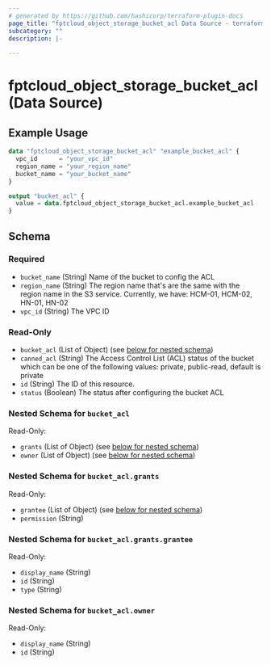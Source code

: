 ```yaml
---
# generated by https://github.com/hashicorp/terraform-plugin-docs
page_title: "fptcloud_object_storage_bucket_acl Data Source - terraform-provider-fptcloud"
subcategory: ""
description: |-
  
---
```


# fptcloud_object_storage_bucket_acl (Data Source)



## Example Usage

```terraform
data "fptcloud_object_storage_bucket_acl" "example_bucket_acl" {
  vpc_id      = "your_vpc_id"
  region_name = "your_region_name"
  bucket_name = "your_bucket_name"
}

output "bucket_acl" {
  value = data.fptcloud_object_storage_bucket_acl.example_bucket_acl
}
```

<!-- schema generated by tfplugindocs -->
## Schema

### Required

- `bucket_name` (String) Name of the bucket to config the ACL
- `region_name` (String) The region name that's are the same with the region name in the S3 service. Currently, we have: HCM-01, HCM-02, HN-01, HN-02
- `vpc_id` (String) The VPC ID

### Read-Only

- `bucket_acl` (List of Object) (see [below for nested schema](#nestedatt--bucket_acl))
- `canned_acl` (String) The Access Control List (ACL) status of the bucket which can be one of the following values: private, public-read, default is private
- `id` (String) The ID of this resource.
- `status` (Boolean) The status after configuring the bucket ACL

<a id="nestedatt--bucket_acl"></a>
### Nested Schema for `bucket_acl`

Read-Only:

- `grants` (List of Object) (see [below for nested schema](#nestedobjatt--bucket_acl--grants))
- `owner` (List of Object) (see [below for nested schema](#nestedobjatt--bucket_acl--owner))

<a id="nestedobjatt--bucket_acl--grants"></a>
### Nested Schema for `bucket_acl.grants`

Read-Only:

- `grantee` (List of Object) (see [below for nested schema](#nestedobjatt--bucket_acl--grants--grantee))
- `permission` (String)

<a id="nestedobjatt--bucket_acl--grants--grantee"></a>
### Nested Schema for `bucket_acl.grants.grantee`

Read-Only:

- `display_name` (String)
- `id` (String)
- `type` (String)



<a id="nestedobjatt--bucket_acl--owner"></a>
### Nested Schema for `bucket_acl.owner`

Read-Only:

- `display_name` (String)
- `id` (String)
